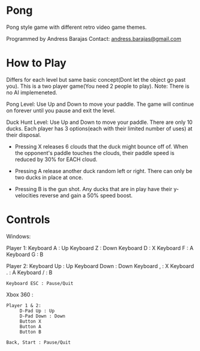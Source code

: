 Pong
====

Pong style game with different retro video game themes.

Programmed by Andress Barajas
Contact: andress.barajas@gmail.com


How to Play
============

Differs for each level but same basic concept(Dont let the object go past you). This is a two player game(You need 2 people to play). 
Note: There is no AI implemeneted.

Pong Level:
Use Up and Down to move your paddle. The game will continue on forever until you pause and exit the level.

Duck Hunt Level:
Use Up and Down to move your paddle. There are only 10 ducks. Each player has 3 options(each with their limited number of uses) 
at their disposal.

- Pressing X releases 6 clouds that the duck might bounce off of. When the opponent's paddle touches the clouds,
their paddle speed is reduced by 30% for EACH cloud.

- Pressing A release another duck random left or right. There can only be two ducks in place at once.

- Pressing B is the gun shot. Any ducks that are in play have their y-velocities reverse and gain a 50% speed boost.


Controls 
========

Windows:

   Player 1:
         Keyboard A : Up
		 Keyboard Z : Down
		 Keyboard D : X
		 Keyboard F : A
		 Keyboard G : B
		 
   Player 2:
		 Keyboard Up : Up
		 Keyboard Down : Down
		 Keyboard , : X
		 Keyboard . : A
		 Keyboard / : B
	
	Keyboard ESC : Pause/Quit
	
Xbox 360 :

    Player 1 & 2:
         D-Pad Up : Up
		 D-Pad Down : Down
		 Button X
		 Button A
		 Button B
	
	Back, Start : Pause/Quit
		 